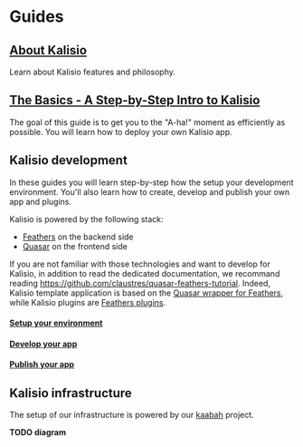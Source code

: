 # Guides

## [About Kalisio](./ABOUT.MD)

Learn about Kalisio features and philosophy.

## [The Basics - A Step-by-Step Intro to Kalisio](./BASICS.MD)

The goal of this guide is to get you to the "A-ha!" moment as efficiently as possible.
You will learn how to deploy your own Kalisio app.

## Kalisio development

In these guides you will learn step-by-step how the setup your development environment.
You'll also learn how to create, develop and publish your own app and plugins.

Kalisio is powered by the following stack:
* [Feathers](https://feathersjs.com/) on the backend side
* [Quasar](http://quasar-framework.org/) on the frontend side

If you are not familiar with those technologies and want to develop for Kalisio, in addition to read the dedicated documentation, we recommand reading https://github.com/claustres/quasar-feathers-tutorial. Indeed, Kalisio template application is based on the [Quasar wrapper for Feathers](https://github.com/quasarframework/quasar-wrapper-feathersjs-api), while Kalisio plugins are [Feathers plugins](https://docs.feathersjs.com/guides/advanced/creating-a-plugin.html). 

#### [Setup your environment](./SETUP.MD)

#### [Develop your app](./DEVELOP.MD)

#### [Publish your app](./PUBLISH.MD)

## Kalisio infrastructure

The setup of our infrastructure is powered by our [kaabah](https://github.com/kalisio/kaabah) project.

**TODO diagram**
